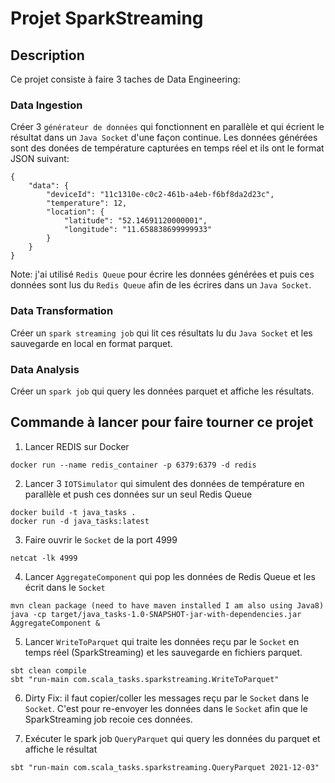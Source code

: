 # Projet SparkStreaming

## Description
Ce projet consiste à faire 3 taches de Data Engineering:

### Data Ingestion
Créer 3 `générateur de données` qui fonctionnent en parallèle et qui écrient le résultat dans un `Java Socket` d'une façon continue. Les données générées sont des donées de température capturées en temps réel et ils ont le format JSON suivant:
```
{
	"data": {
		"deviceId": "11c1310e-c0c2-461b-a4eb-f6bf8da2d23c",
		"temperature": 12,
		"location": {
			"latitude": "52.14691120000001",
			"longitude": "11.658838699999933"
		}
	}
}
```
Note: j'ai utilisé `Redis Queue` pour écrire les données générées et puis ces données sont lus du `Redis Queue` afin de les écrires dans un `Java Socket`.

### Data Transformation
Créer un `spark streaming job` qui lit ces résultats lu du `Java Socket` et les sauvegarde en local en format parquet.

### Data Analysis
Créer un `spark job` qui query les données parquet et affiche les résultats.

## Commande à lancer pour faire tourner ce projet

1. Lancer REDIS sur Docker
```
docker run --name redis_container -p 6379:6379 -d redis
```

2. Lancer 3 `IOTSimulator` qui simulent des données de température en parallèle et push ces données sur un seul Redis Queue
```
docker build -t java_tasks .
docker run -d java_tasks:latest
```

3. Faire ouvrir le `Socket` de la port 4999
```
netcat -lk 4999
```

4. Lancer `AggregateComponent` qui pop les données de Redis Queue et les écrit dans le `Socket`
```
mvn clean package (need to have maven installed I am also using Java8)
java -cp target/java_tasks-1.0-SNAPSHOT-jar-with-dependencies.jar AggregateComponent &
```

5. Lancer `WriteToParquet` qui traite les données reçu par le `Socket` en temps réel (SparkStreaming) et les sauvegarde en fichiers parquet.
```
sbt clean compile
sbt "run-main com.scala_tasks.sparkstreaming.WriteToParquet"
```

6. Dirty Fix: il faut copier/coller les messages reçu par le `Socket` dans le `Socket`. C'est pour re-envoyer les données dans le `Socket` afin que le SparkStreaming job recoie ces données.

7. Exécuter le spark job `QueryParquet` qui query les données du parquet et affiche le résultat
```
sbt "run-main com.scala_tasks.sparkstreaming.QueryParquet 2021-12-03"
```
